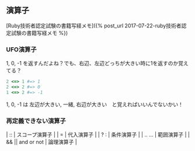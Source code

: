 ## 演算子

[Ruby技術者認定試験の書籍写経メモ]({% post_url 2017-07-22-ruby技術者認定試験の書籍写経メモ %})

### UFO演算子

1, 0, -1 を返すんだよね？でも、右辺、左辺どっちが大きい時に1を返すのか覚えてる？

```ruby
2 <=> 1 #=> 1
2 <=> 2 #=> 0
1 <=> 2 #=> -1
```

1, 0, -1 は 左辺が大きい, 一緒, 右辺が大きい　と覚えればいいんでないかい！

### 再定義できない演算子

| ::                 | スコープ演算子 |
| =                  | 代入演算子     |
| ? :                | 条件演算子     |
| .. \...            | 範囲演算子     |
| && \|\| and or not | 論理演算子     |
